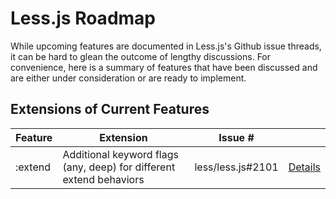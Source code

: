 # Less.js Roadmap
While upcoming features are documented in Less.js's Github issue threads, it can be hard to glean the outcome of lengthy discussions. For convenience, here is a summary of features that have been discussed and are either under consideration or are ready to implement.

## Extensions of Current Features

Feature   | Extension | Issue # | &nbsp;
-------   | ---- | --- | ---
:extend   | Additional keyword flags (any, deep) for different extend behaviors | less/less.js#2101 | <a href="extend.md">Details</a>
